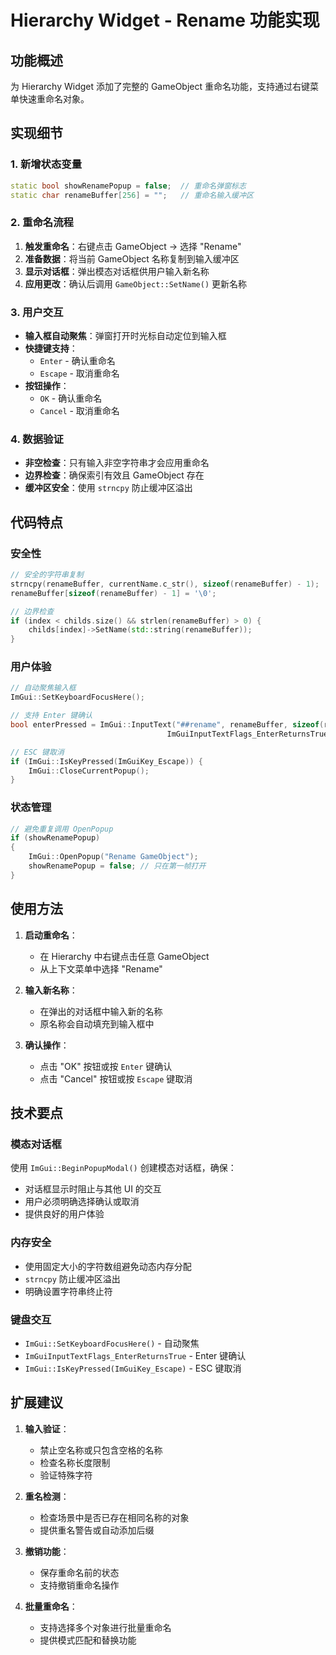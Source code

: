 # Hierarchy Widget - Rename 功能实现

## 功能概述
为 Hierarchy Widget 添加了完整的 GameObject 重命名功能，支持通过右键菜单快速重命名对象。

## 实现细节

### 1. 新增状态变量
```cpp
static bool showRenamePopup = false;  // 重命名弹窗标志
static char renameBuffer[256] = "";   // 重命名输入缓冲区
```

### 2. 重命名流程
1. **触发重命名**：右键点击 GameObject → 选择 "Rename"
2. **准备数据**：将当前 GameObject 名称复制到输入缓冲区
3. **显示对话框**：弹出模态对话框供用户输入新名称
4. **应用更改**：确认后调用 `GameObject::SetName()` 更新名称

### 3. 用户交互
- **输入框自动聚焦**：弹窗打开时光标自动定位到输入框
- **快捷键支持**：
  - `Enter` - 确认重命名
  - `Escape` - 取消重命名
- **按钮操作**：
  - `OK` - 确认重命名
  - `Cancel` - 取消重命名

### 4. 数据验证
- **非空检查**：只有输入非空字符串才会应用重命名
- **边界检查**：确保索引有效且 GameObject 存在
- **缓冲区安全**：使用 `strncpy` 防止缓冲区溢出

## 代码特点

### 安全性
```cpp
// 安全的字符串复制
strncpy(renameBuffer, currentName.c_str(), sizeof(renameBuffer) - 1);
renameBuffer[sizeof(renameBuffer) - 1] = '\0';

// 边界检查
if (index < childs.size() && strlen(renameBuffer) > 0) {
    childs[index]->SetName(std::string(renameBuffer));
}
```

### 用户体验
```cpp
// 自动聚焦输入框
ImGui::SetKeyboardFocusHere();

// 支持 Enter 键确认
bool enterPressed = ImGui::InputText("##rename", renameBuffer, sizeof(renameBuffer),
                                   ImGuiInputTextFlags_EnterReturnsTrue);

// ESC 键取消
if (ImGui::IsKeyPressed(ImGuiKey_Escape)) {
    ImGui::CloseCurrentPopup();
}
```

### 状态管理
```cpp
// 避免重复调用 OpenPopup
if (showRenamePopup)
{
    ImGui::OpenPopup("Rename GameObject");
    showRenamePopup = false; // 只在第一帧打开
}
```

## 使用方法

1. **启动重命名**：
   - 在 Hierarchy 中右键点击任意 GameObject
   - 从上下文菜单中选择 "Rename"

2. **输入新名称**：
   - 在弹出的对话框中输入新的名称
   - 原名称会自动填充到输入框中

3. **确认操作**：
   - 点击 "OK" 按钮或按 `Enter` 键确认
   - 点击 "Cancel" 按钮或按 `Escape` 键取消

## 技术要点

### 模态对话框
使用 `ImGui::BeginPopupModal()` 创建模态对话框，确保：
- 对话框显示时阻止与其他 UI 的交互
- 用户必须明确选择确认或取消
- 提供良好的用户体验

### 内存安全
- 使用固定大小的字符数组避免动态内存分配
- `strncpy` 防止缓冲区溢出
- 明确设置字符串终止符

### 键盘交互
- `ImGui::SetKeyboardFocusHere()` - 自动聚焦
- `ImGuiInputTextFlags_EnterReturnsTrue` - Enter 键确认
- `ImGui::IsKeyPressed(ImGuiKey_Escape)` - ESC 键取消

## 扩展建议

1. **输入验证**：
   - 禁止空名称或只包含空格的名称
   - 检查名称长度限制
   - 验证特殊字符

2. **重名检测**：
   - 检查场景中是否已存在相同名称的对象
   - 提供重名警告或自动添加后缀

3. **撤销功能**：
   - 保存重命名前的状态
   - 支持撤销重命名操作

4. **批量重命名**：
   - 支持选择多个对象进行批量重命名
   - 提供模式匹配和替换功能
